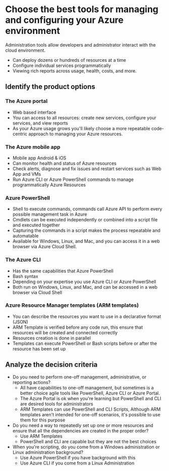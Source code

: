 # Choose the best tools for managing and configuring your Azure environment

Administration tools allow developers and administrator interact with the cloud environment.

- Can deploy dozens or hundreds of resources at a time
- Configure individual services programmatically
- Viewing rich reports across usage, health, costs, and more.

## **Identify the product options**

### The Azure portal

- Web based interface
- You can access to all resources: create new services, configure your services, and view reports
- As your Azure usage grows you'll likely choose a more repeatable code-centric approach to managing your Azure resources.

### The Azure mobile app

- Mobile app Android & iOS
- Can monitor health and status of Azure resources
- Check alerts, diagnose and fix issues and restart services such as Web App and VMs
- Run Azure CLI or Azure PowerShell commands to manage programmatically Azure Resources

### Azure PowerShell

- Shell to execute commands, commands call Azure API to perform every possible management task in Azure
- Cmdlets can be executed independently or combined into a script file and executed together
- Capturing the commands in a script makes the process repeatable and automatable
- Available for Windows, Linux, and Mac, and you can access it in a web browser via Azure Cloud Shell.

### The Azure CLI

- Has the same capabilities that Azure PowerShell
- Bash syntax
- Depending on your expertise you use Azure CLI or Azure PowerShell
- Both run on Windows, Linux, and Mac, and can be accessed in a web browser via Cloud Shell

### Azure Resource Manager templates (ARM templates)

- You can describe the resources you want to use in a declarative format (JSON)
- ARM Template is verified before any code run, this ensure that resources will be created and connected correctly
- Resources creation is done in parallel
- Templates can execute PowerShell or Bash scripts before or after the resource has been set up

## **Analyze the decision criteria**

- Do you need to perform one-off management, administrative, or reporting actions?
  - All have capabilities to one-off management, but sometimes is a better choice agile tools like PowerShell, Azure CLI or Azure Portal.
  - The Azure Portal is ok when you're learning but PowerShell and CLI are desired tools for administrators
  - ARM Templates can use PowerShell and CLI Scripts, Although ARM templates aren't intended for one-off scenarios, it's possible to use them for this purpose
- Do you need a way to repeatedly set up one or more resources and ensure that all the dependencies are created in the proper order?
  - Use ARM Templates
  - PowerShell and CLI are capable but they are not the best choices
- When you're scripting, do you come from a Windows administration or Linux administration background?
  - Use Azure PowerShell if you have background with this
  - Use Azure CLI if you come from a Linux Administration
